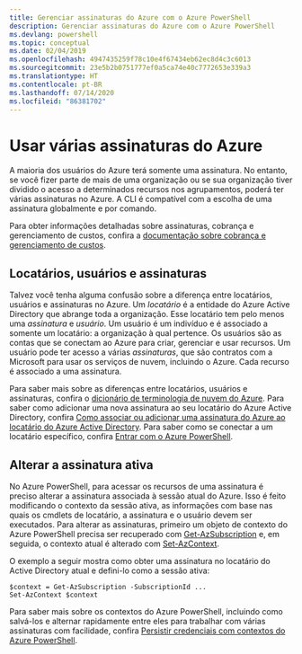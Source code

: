 ```yaml
---
title: Gerenciar assinaturas do Azure com o Azure PowerShell
description: Gerenciar assinaturas do Azure com o Azure PowerShell
ms.devlang: powershell
ms.topic: conceptual
ms.date: 02/04/2019
ms.openlocfilehash: 4947435259f78c10e4f67434eb62ec8d4c3c6013
ms.sourcegitcommit: 23e5b2b0751777ef0a5ca74e40c7772653e339a3
ms.translationtype: HT
ms.contentlocale: pt-BR
ms.lasthandoff: 07/14/2020
ms.locfileid: "86381702"
---
```

# <a name="use-multiple-azure-subscriptions"></a>Usar várias assinaturas do Azure

A maioria dos usuários do Azure terá somente uma assinatura. No entanto, se você fizer parte de mais de uma organização ou se sua organização tiver dividido o acesso a determinados recursos nos agrupamentos, poderá ter várias assinaturas no Azure. A CLI é compatível com a escolha de uma assinatura globalmente e por comando.

Para obter informações detalhadas sobre assinaturas, cobrança e gerenciamento de custos, confira a [documentação sobre cobrança e gerenciamento de custos](/azure/billing/).

## <a name="tenants-users-and-subscriptions"></a>Locatários, usuários e assinaturas

Talvez você tenha alguma confusão sobre a diferença entre locatários, usuários e assinaturas no Azure. Um _locatário_ é a entidade do Azure Active Directory que abrange toda a organização. Esse locatário tem pelo menos uma _assinatura_ e _usuário_. Um usuário é um indivíduo e é associado a somente um locatário: a organização à qual pertence. Os usuários são as contas que se conectam ao Azure para criar, gerenciar e usar recursos.
Um usuário pode ter acesso a várias _assinaturas_, que são contratos com a Microsoft para usar os serviços de nuvem, incluindo o Azure. Cada recurso é associado a uma assinatura.

Para saber mais sobre as diferenças entre locatários, usuários e assinaturas, confira o [dicionário de terminologia de nuvem do Azure](/azure/azure-glossary-cloud-terminology).  Para saber como adicionar uma nova assinatura ao seu locatário do Azure Active Directory, confira [Como associar ou adicionar uma assinatura do Azure ao locatário do Azure Active Directory](/azure/active-directory/active-directory-how-subscriptions-associated-directory).
Para saber como se conectar a um locatário específico, confira [Entrar com o Azure PowerShell](/powershell/azure/authenticate-azureps).

## <a name="change-the-active-subscription"></a>Alterar a assinatura ativa

No Azure PowerShell, para acessar os recursos de uma assinatura é preciso alterar a assinatura associada à sessão atual do Azure.
Isso é feito modificando o contexto da sessão ativa, as informações com base nas quais os cmdlets de locatário, a assinatura e o usuário devem ser executados.
Para alterar as assinaturas, primeiro um objeto de contexto do Azure PowerShell precisa ser recuperado com [Get-AzSubscription](/powershell/module/az.accounts/get-azsubscription) e, em seguida, o contexto atual é alterado com [Set-AzContext](/powershell/module/az.accounts/set-azcontext).

O exemplo a seguir mostra como obter uma assinatura no locatário do Active Directory atual e defini-lo como a sessão ativa:

```powershell-interactive
$context = Get-AzSubscription -SubscriptionId ...
Set-AzContext $context
```

Para saber mais sobre os contextos do Azure PowerShell, incluindo como salvá-los e alternar rapidamente entre eles para trabalhar com várias assinaturas com facilidade, confira [Persistir credenciais com contextos do Azure PowerShell](context-persistence.md).
